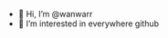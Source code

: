 - 👋 Hi, I’m @wanwarr
- 👀 I’m interested in everywhere github

<!---
wanwarr/wanwarr is a ✨ special ✨ repository because its `README.md` (this file) appears on your GitHub profile.
You can click the Preview link to take a look at your changes.
--->

